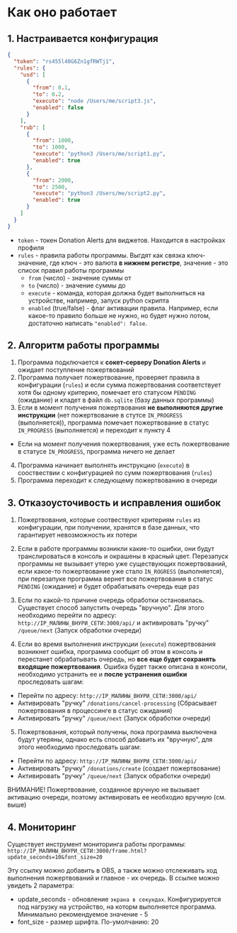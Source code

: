 # Как оно работает

## 1. Настраивается конфигурация

```JSON
{
  "token": "rs455l40G6Zn1gfRWTj1",
  "rules": {
    "usd": [
      {
        "from": 0.1,
        "to": 0.2,
        "execute": "node /Users/me/script3.js",
        "enabled": false
      }
    ],
    "rub": [
      {
        "from": 1000,
        "to": 1000,
        "execute": "python3 /Users/me/script1.py",
        "enabled": true
      },
      {
        "from": 2000,
        "to": 2500,
        "execute": "python3 /Users/me/script2.py",
        "enabled": true
      }
    ]
  }
}
```

- `token` - токен Donation Alerts для виджетов. Находится в настройках профиля
- `rules` - правила работы программы. Выгдят как связка ключ-значение, где ключ - это валюта **в нижнем регистре**, значение - это список правил работы программы
  - `from` (число) - значение суммы от
  - `to` (число) - значение суммы до
  - `execute` - команда, которая должна будет выполниться на устройстве, например, запуск python скрипта
  - `enabled` (true/false) - флаг активации правила. Например, если какое-то правило больше не нужно, но будет нужно потом, достаточно написать `"enabled": false`.

## 2. Алгоритм работы программы

1. Программа подключается к **сокет-серверу Donation Alerts** и ожидает поступление пожертвований
2. Программа получает пожертвование, проверяет правила в конфигурации (`rules`) и если сумма пожертвования соответствует хотя бы одному критерию, помечает его статусом `PENDING` (ожидание) и кладет в файл `db.sqlite` (базу данных программы)
3. Если в момент получения пожертвования **не выполняются другие инструкции** (нет пожертвование в стутсе `IN_PROGRESS` (выполняется)), программа помечает пожертвование в статус `IN_PROGRESS` (выполняется) и переходит к пункту 4

- Если на момент получения пожертвования, уже есть пожертвование в статусе `IN_PROGRESS`, программа ничего не делает

4. Программа начинает выполнять инструкцию (`execute`) в сооствествии с конфигурацией по сумм пожертвования (`rules`)
5. Программа переходит к следующему пожертвованию в очереди

## 3. Отказоусточивость и исправления ошибок

1. Пожертвования, которые соотвествуют критериям `rules` из конфигурации, при получении, хранятся в базе данных, что гарантирует невозможность их потери

2. Если в работе программы возникли какие-то ошибки, они будут транслироваться в консоль и окрашены в красный цвет. Перезапуск программы не вызывает утерю уже существующих пожертвований, если какое-то пожертвование уже стало `IN_ROGRESS` (выполняется), при перезапуке программа вернет все пожертвования в статус `PENDING` (ожидание) и будет обрабатывать очередь еще раз

3. Если по какой-то причине очередь обработки остановилась. Существует способ запустить очередь "вручную". Для этого необходимо перейти по адресу: `http://IP_МАЛИНЫ_ВНУРИ_СЕТИ:3000/api/` и активировать "ручку" `/queue/next` (Запуск обработки очереди)

4. Если во время выполнения инструкции (`execute`) пожертвования возникнет ошибка, программа сообщит об этом в консоль и перестанет обрабатывать очередь, но **все еще будет сохранять входящие пожертвования**. Ошибка будет также описана в консоли, необходимо устранить ее и **после устранения ошибки** проследовать шагам:

- Перейти по адресу: `http://IP_МАЛИНЫ_ВНУРИ_СЕТИ:3000/api/`
- Активировать "ручку" `/donations/cancel-processing` (Сбрасывает пожертвования в процессинге в статус ожидания)
- Активировать "ручку" `/queue/next` (Запуск обработки очереди)

5. Пожертвования, который получены, пока программа выключена будут утеряны, однако есть способ добавить их "вручную", для этого необходимо проследовать шагам:

- Перейти по адресу: `http://IP_МАЛИНЫ_ВНУРИ_СЕТИ:3000/api/`
- Активировать "ручку" `/donations/create` (создает пожертвование)
- Активировать "ручку" `/queue/next` (Запуск обработки очереди)

ВНИМАНИЕ! Пожертвование, созданное вручную не вызывает активацию очереди, поэтому активировать ее необходио вручную (см. выше)

## 4. Мониторинг

Существует инструмент мониторинга работы программы:
`http://IP_МАЛИНЫ_ВНУРИ_СЕТИ:3000/frame.html?update_seconds=10&font_size=20`

Эту ссылку можно добавить в OBS, а также можно отслеживать ход выполнения пожертвований и главное - их очередь. В ссылке можно увидеть 2 параметра:
- update_seconds - обновление `экрана в секундах`. Конфигурируется под нагрузку на устройство, на которм выполняется программа. Минимально рекомендуемое значение - 5
- font_size - размер шрифта. По-умолчанию: 20
